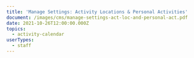 ```yaml
---
title: 'Manage Settings: Activity Locations & Personal Activities'
document: /images/cms/manage-settings-act-loc-and-personal-act.pdf
date: 2021-10-26T12:00:00.000Z
topics:
  - activity-calendar
userTypes:
  - staff
---
```

